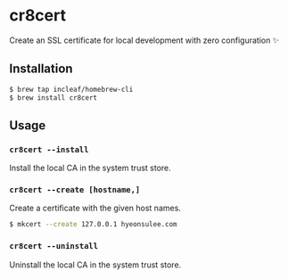 # cr8cert
Create an SSL certificate for local development with zero configuration ✨

## Installation

```sh
$ brew tap incleaf/homebrew-cli
$ brew install cr8cert
```

## Usage

### `cr8cert --install`

Install the local CA in the system trust store.

### `cr8cert --create [hostname,]`

Create a certificate with the given host names.

```sh
$ mkcert --create 127.0.0.1 hyeonsulee.com
```

### `cr8cert --uninstall`

Uninstall the local CA in the system trust store.
